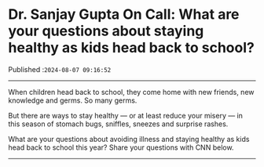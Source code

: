 # Dr. Sanjay Gupta On Call: What are your questions about staying healthy as kids head back to school?

Published :`2024-08-07 09:16:52`

---

When children head back to school, they come home with new friends, new knowledge and germs. So many germs.

But there are ways to stay healthy — or at least reduce your misery — in this season of stomach bugs, sniffles, sneezes and surprise rashes.

What are your questions about avoiding illness and staying healthy as kids head back to school this year? Share your questions with CNN below.

---

